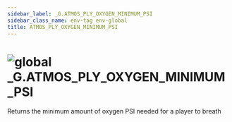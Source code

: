 ```yaml
---
sidebar_label: _G.ATMOS_PLY_OXYGEN_MINIMUM_PSI
sidebar_class_name: env-tag env-global
title: ATMOS_PLY_OXYGEN_MINIMUM_PSI
---
```


# <img src='/img/wiki/global.png' alt='global' classname='env-tag' /> **_G**.ATMOS_PLY_OXYGEN_MINIMUM_PSI
Returns the minimum amount of oxygen PSI needed for a player to breath<br/>
